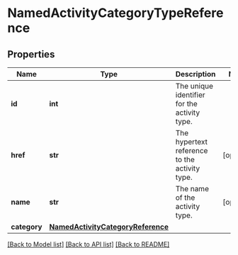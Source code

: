 # NamedActivityCategoryTypeReference

## Properties
Name | Type | Description | Notes
------------ | ------------- | ------------- | -------------
**id** | **int** | The unique identifier for the activity type. | 
**href** | **str** | The hypertext reference to the activity type. | [optional] 
**name** | **str** | The name of the activity type. | [optional] 
**category** | [**NamedActivityCategoryReference**](NamedActivityCategoryReference.md) |  | 

[[Back to Model list]](../README.md#documentation-for-models) [[Back to API list]](../README.md#documentation-for-api-endpoints) [[Back to README]](../README.md)

